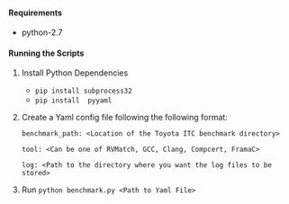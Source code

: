 #### Requirements
* python-2.7

#### Running the Scripts

1. Install Python Dependencies
	* `pip install subprocess32`
	* `pip install  pyyaml`

2. Create a Yaml config file following the following format:
	```
	benchmark_path: <Location of the Toyota ITC benchmark directory>

	tool: <Can be one of RVMatch, GCC, Clang, Compcert, FramaC>

	log: <Path to the directory where you want the log files to be stored>
	```

3. Run `python benchmark.py <Path to Yaml File>`


